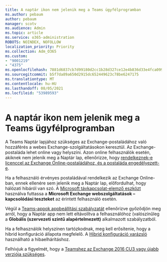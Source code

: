 ```yaml
---
title: A naptár ikon nem jelenik meg a Teams ügyfélprogramban
ms.author: pebaum
author: pebaum
manager: scotv
ms.audience: Admin
ms.topic: article
ms.service: o365-administration
ROBOTS: NOINDEX, NOFOLLOW
localization_priority: Priority
ms.collection: Adm_O365
ms.custom:
- "9001219"
- "4375"
ms.openlocfilehash: 7881d6837cb7d99180d2cc1b28d327ce12e4b836d33e4fca099569d4f72510fa
ms.sourcegitcommit: b5f7da89a650d2915dc652449623c78be6247175
ms.translationtype: MT
ms.contentlocale: hu-HU
ms.lasthandoff: 08/05/2021
ms.locfileid: "53989593"
---
```

# <a name="calendar-icon-not-showing-in-teams-client"></a>A naptár ikon nem jelenik meg a Teams ügyfélprogramban

A Teams Naptár lapjához szükséges az Exchange-postaládához való hozzáférés a webes Exchange-szolgáltatásokon keresztül. Az Exchange-postaláda lehet online vagy helyszíni. Azon online felhasználók esetén, akiknek nem jelenik meg a Naptár lap, ellenőrizze, hogy [rendelkeznek-e licenccel az Exchange Online-postaládához, és a postaláda engedélyezett-e](https://docs.microsoft.com/exchange/recipients-in-exchange-online/create-user-mailboxes).

Ha a felhasználó érvényes postaládával rendelkezik az Exchange Online-ban, ennek ellenére sem jelenik meg a Naptár lap, előfordulhat, hogy hálózati hibáról van szó. A [Microsoft távkapcsolat-elemző eszközt](https://testconnectivity.microsoft.com/) használva futtassa a **Microsoft Exchange webszolgáltatások – kapcsolódási teszteket** az érintett felhasználó esetén.

Végül a [ Teams-appok appbeállítási szabályzatát](https://admin.teams.microsoft.com/policies/app-setup) ellenőrizve győződjön meg arról, hogy a Naptár app nem lett eltávolítva a felhasználóhoz (valószínűleg a **Globális (szervezeti szintű alapértelmezett)** alkalmazott szabályzatból.

Ha a felhasználók helyszínen tartózkodnak, meg kell erősítenie, hogy a hibrid konfiguráció állapota megfelelő. A [Hibrid konfiguráció varázsló](https://docs.microsoft.com/exchange/hybrid-deployment/hybrid-agent) használható a hibaelhárításhoz.

Felhívjuk a figyelmét, hogy a [Teamshez az Exchange 2016 CU3 vagy újabb verziója szükséges](https://docs.microsoft.com/microsoftteams/exchange-teams-interact).
